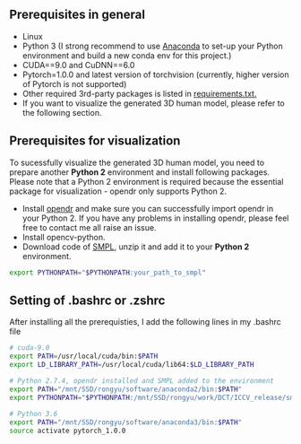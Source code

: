 ## Prerequisites in general
- Linux
- Python 3 (I strong recommend to use [Anaconda](https://anaconda.org/) to set-up your Python environment and build a new conda env for this project.)
- CUDA==9.0 and CuDNN==6.0
- Pytorch=1.0.0 and latest version of torchvision (currently, higher version of Pytorch is not supported)
- Other required 3rd-party packages is listed in [requirements.txt.](https://github.com/penincillin/DCT_ICCV-2019/blob/master/install/requirements.txt)
- If you want to visualize the generated 3D human model, please refer to the following section.



## Prerequisites for visualization
To sucessfully visualize the generated 3D human model, you need to prepare another **Python 2** environment and install following packages. 
Please note that a Python 2 environment is required because the essential package for visualization - opendr only supports Python 2.  
- Install [opendr](https://github.com/mattloper/opendr/wiki) and make sure you can successfully import opendr in your Python 2. If you have any problems in installing opendr, please feel free to contact me all raise an issue.    
- Install opencv-python.  
- Download code of [SMPL](http://smpl.is.tue.mpg.de/), unzip it and add it to your **Python 2** environment.
```bash
export PYTHONPATH="$PYTHONPATH:your_path_to_smpl"
```

## Setting of .bashrc or .zshrc
After installing all the prerequisties, I add the following lines in my .bashrc file
```bash
# cuda-9.0                                                                                                              
export PATH=/usr/local/cuda/bin:$PATH                                                                                   
export LD_LIBRARY_PATH=/usr/local/cuda/lib64:$LD_LIBRARY_PATH                                                           

# Python 2.7.4, opendr installed and SMPL added to the environment                                                                                      
export PATH="/mnt/SSD/rongyu/software/anaconda2/bin:$PATH"                                                              
export PYTHONPATH="$PYTHONPATH:/mnt/SSD/rongyu/work/DCT/ICCV_release/smpl"                                              
                                                                                                                        
# Python 3.6                                                                                                            
export PATH="/mnt/SSD/rongyu/software/anaconda3/bin:$PATH"                                                              
source activate pytorch_1.0.0    
```
